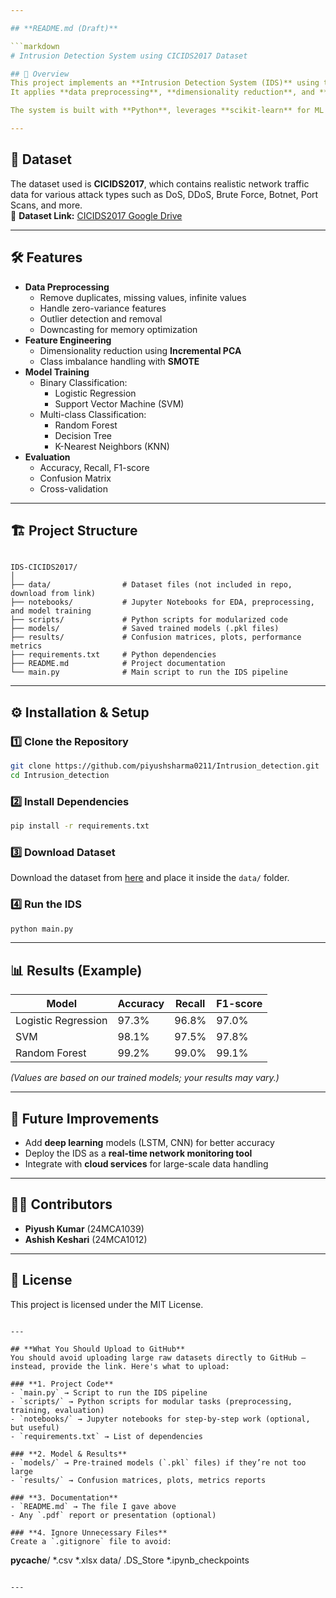 ```yaml
---

## **README.md (Draft)**

```markdown
# Intrusion Detection System using CICIDS2017 Dataset

## 📌 Overview
This project implements an **Intrusion Detection System (IDS)** using the **CICIDS2017** dataset to detect and classify malicious network activities.  
It applies **data preprocessing**, **dimensionality reduction**, and **machine learning classification models** to identify both binary (Normal vs. Attack) and multi-class attack categories.

The system is built with **Python**, leverages **scikit-learn** for ML models, and applies techniques like **SMOTE** for class imbalance handling and **Incremental PCA** for feature reduction.

---
```


## 📂 Dataset
The dataset used is **CICIDS2017**, which contains realistic network traffic data for various attack types such as DoS, DDoS, Brute Force, Botnet, Port Scans, and more.  
🔗 **Dataset Link:** [CICIDS2017 Google Drive](https://drive.google.com/drive/folders/1MmaRbhLKoBKLFmlC5HVRysUuhvGB7jiC?usp=sharing)

---

## 🛠 Features
- **Data Preprocessing**
  - Remove duplicates, missing values, infinite values
  - Handle zero-variance features
  - Outlier detection and removal
  - Downcasting for memory optimization
- **Feature Engineering**
  - Dimensionality reduction using **Incremental PCA**
  - Class imbalance handling with **SMOTE**
- **Model Training**
  - Binary Classification:
    - Logistic Regression
    - Support Vector Machine (SVM)
  - Multi-class Classification:
    - Random Forest
    - Decision Tree
    - K-Nearest Neighbors (KNN)
- **Evaluation**
  - Accuracy, Recall, F1-score
  - Confusion Matrix
  - Cross-validation

---

## 🏗 Project Structure
```

IDS-CICIDS2017/
│
├── data/                # Dataset files (not included in repo, download from link)
├── notebooks/           # Jupyter Notebooks for EDA, preprocessing, and model training
├── scripts/             # Python scripts for modularized code
├── models/              # Saved trained models (.pkl files)
├── results/             # Confusion matrices, plots, performance metrics
├── requirements.txt     # Python dependencies
├── README.md            # Project documentation
└── main.py              # Main script to run the IDS pipeline

````

---

## ⚙ Installation & Setup

### 1️⃣ Clone the Repository
```bash
git clone https://github.com/piyushsharma0211/Intrusion_detection.git
cd Intrusion_detection
````

### 2️⃣ Install Dependencies

```bash
pip install -r requirements.txt
```

### 3️⃣ Download Dataset

Download the dataset from [here](https://drive.google.com/drive/folders/1MmaRbhLKoBKLFmlC5HVRysUuhvGB7jiC?usp=sharing) and place it inside the `data/` folder.

### 4️⃣ Run the IDS

```bash
python main.py
```

---

## 📊 Results (Example)

| Model               | Accuracy | Recall | F1-score |
| ------------------- | -------- | ------ | -------- |
| Logistic Regression | 97.3%    | 96.8%  | 97.0%    |
| SVM                 | 98.1%    | 97.5%  | 97.8%    |
| Random Forest       | 99.2%    | 99.0%  | 99.1%    |

*(Values are based on our trained models; your results may vary.)*

---

## 📌 Future Improvements

* Add **deep learning** models (LSTM, CNN) for better accuracy
* Deploy the IDS as a **real-time network monitoring tool**
* Integrate with **cloud services** for large-scale data handling

---

## 👨‍💻 Contributors

* **Piyush Kumar** (24MCA1039)
* **Ashish Keshari** (24MCA1012)

---

## 📜 License

This project is licensed under the MIT License.

```

---

## **What You Should Upload to GitHub**
You should avoid uploading large raw datasets directly to GitHub — instead, provide the link. Here's what to upload:

### **1. Project Code**
- `main.py` → Script to run the IDS pipeline
- `scripts/` → Python scripts for modular tasks (preprocessing, training, evaluation)
- `notebooks/` → Jupyter notebooks for step-by-step work (optional, but useful)
- `requirements.txt` → List of dependencies

### **2. Model & Results**
- `models/` → Pre-trained models (`.pkl` files) if they’re not too large
- `results/` → Confusion matrices, plots, metrics reports

### **3. Documentation**
- `README.md` → The file I gave above
- Any `.pdf` report or presentation (optional)

### **4. Ignore Unnecessary Files**
Create a `.gitignore` file to avoid:
```

**pycache**/
\*.csv
\*.xlsx
data/
.DS\_Store
\*.ipynb\_checkpoints

```

---


```
